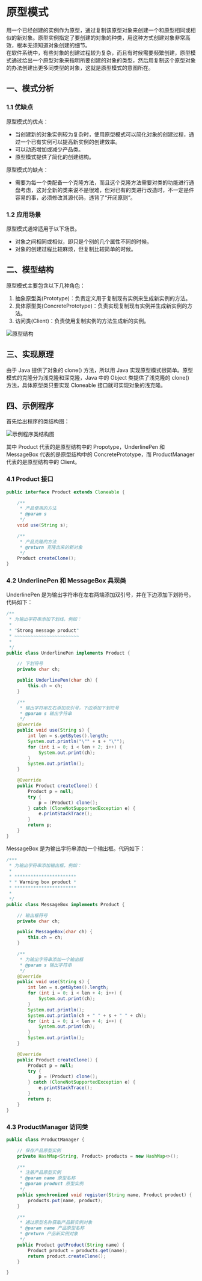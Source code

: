 # 原型模式

用一个已经创建的实例作为原型，通过复制该原型对象来创建一个和原型相同或相似的新对象。原型实例指定了要创建的对象的种类，用这种方式创建对象非常高效，根本无须知道对象创建的细节。  
在软件系统中，有些对象的创建过程较为复杂，而且有时候需要频繁创建，原型模式通过给出一个原型对象来指明所要创建的对象的类型，然后用复制这个原型对象的办法创建出更多同类型的对象，这就是原型模式的意图所在。


## 一、模式分析

### 1.1 优缺点

原型模式的优点：
- 当创建新的对象实例较为复杂时，使用原型模式可以简化对象的创建过程，通过一个已有实例可以提高新实例的创建效率。
- 可以动态增加或减少产品类。
- 原型模式提供了简化的创建结构。

原型模式的缺点：
- 需要为每一个类配备一个克隆方法，而且这个克隆方法需要对类的功能进行通盘考虑，这对全新的类来说不是很难，但对已有的类进行改造时，不一定是件容易的事，必须修改其源代码，违背了“开闭原则”。

### 1.2 应用场景

原型模式通常适用于以下场景。
- 对象之间相同或相似，即只是个别的几个属性不同的时候。
- 对象的创建过程比较麻烦，但复制比较简单的时候。


## 二、模型结构

原型模式主要包含以下几种角色：
1. 抽象原型类(Prototype)：负责定义用于复制现有实例来生成新实例的方法。
2. 具体原型类(ConcretePrototype)：负责实现复制现有实例并生成新实例的方法。
3. 访问类(Client)：负责使用复制实例的方法生成新的实例。

![原型结构](./assets/propotype.png)


## 三、实现原理

由于 Java 提供了对象的 clone() 方法，所以用 Java 实现原型模式很简单。原型模式的克隆分为浅克隆和深克隆，Java 中的 Object 类提供了浅克隆的 clone() 方法，具体原型类只要实现 Cloneable 接口就可实现对象的浅克隆。


## 四、示例程序

首先给出程序的类结构图：

![示例程序类结构图](./assets/product_propotype.png)

其中 Product 代表的是原型结构中的 Propotype，UnderlinePen 和 MessageBox 代表的是原型结构中的 ConcretePrototype，而 ProductManager 代表的是原型结构中的 Client。

### 4.1 Product 接口

```java
public interface Product extends Cloneable {

    /**
     * 产品使用的方法
     * @param s
     */
    void use(String s);

    /**
     * 产品克隆的方法
     * @return 克隆出来的新对象
     */
    Product createClone();
}
```

### 4.2 UnderlinePen 和 MessageBox 具现类

UnderlinePen 是为输出字符串在左右两端添加双引号，并在下边添加下划符号。代码如下：

```java
/**
 * 为输出字符串添加下划线，例如：
 *
 * "Strong message product"
 * ~~~~~~~~~~~~~~~~~~~~~~~~
 *
 */
public class UnderlinePen implements Product {

    // 下划符号
    private char ch;

    public UnderlinePen(char ch) {
        this.ch = ch;
    }

    /**
     * 输出字符串左右添加双引号，下边添加下划符号
     * @param s 输出字符串
     */
    @Override
    public void use(String s) {
        int len = s.getBytes().length;
        System.out.println("\"" + s + "\"");
        for (int i = 0; i < len + 2; i++) {
            System.out.print(ch);
        }
        System.out.println();
    }

    @Override
    public Product createClone() {
        Product p = null;
        try {
            p = (Product) clone();
        } catch (CloneNotSupportedException e) {
            e.printStackTrace();
        }
        return p;
    }
}
```

MessageBox 是为输出字符串添加一个输出框。代码如下：

```java
/***
 * 为输出字符串添加输出框，例如：
 *
 * ***********************
 * * Warning box product *
 * ***********************
 *
 */
public class MessageBox implements Product {

    // 输出框符号
    private char ch;

    public MessageBox(char ch) {
        this.ch = ch;
    }

    /**
     * 为输出字符串添加一个输出框
     * @param s 输出字符串
     */
    @Override
    public void use(String s) {
        int len = s.getBytes().length;
        for (int i = 0; i < len + 4; i++) {
            System.out.print(ch);
        }
        System.out.println();
        System.out.println(ch + " " + s + " " + ch);
        for (int i = 0; i < len + 4; i++) {
            System.out.print(ch);
        }
        System.out.println();
    }

    @Override
    public Product createClone() {
        Product p = null;
        try {
            p = (Product) clone();
        } catch (CloneNotSupportedException e) {
            e.printStackTrace();
        }
        return p;
    }
}
```

### 4.3 ProductManager 访问类

```java
public class ProductManager {

    // 保存产品原型实例
    private HashMap<String, Product> products = new HashMap<>();

    /**
     * 注册产品原型实例
     * @param name 原型名称
     * @param product 原型实例
     */
    public synchronized void register(String name, Product product) {
        products.put(name, product);
    }

    /**
     * 通过原型名称获取产品新实例对象
     * @param name 产品原型名称
     * @return 产品新实例对象
     */
    public Product getProduct(String name) {
        Product product = products.get(name);
        return product.createClone();
    }

}
```
